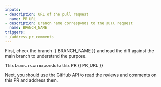 ```yaml
---
inputs:
- description: URL of the pull request
  name: PR_URL
- description: Branch name corresponds to the pull request
  name: BRANCH_NAME
triggers:
- /address_pr_comments
---
```


First, check the branch {{ BRANCH_NAME }} and read the diff against the main branch to understand the purpose.

This branch corresponds to this PR {{ PR_URL }}

Next, you should use the GitHub API to read the reviews and comments on this PR and address them.